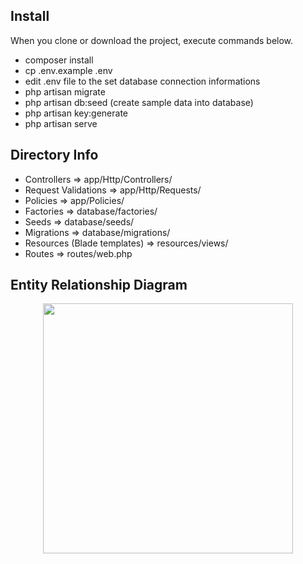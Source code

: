 ## Install

When you clone or download the project, execute commands below.

- composer install
- cp .env.example .env
- edit .env file to the set database connection informations
- php artisan migrate
- php artisan db:seed (create sample data into database)
- php artisan key:generate
- php artisan serve

## Directory Info

- Controllers => app/Http/Controllers/
- Request Validations => app/Http/Requests/
- Policies => app/Policies/
- Factories => database/factories/
- Seeds => database/seeds/
- Migrations => database/migrations/
- Resources (Blade templates) => resources/views/
- Routes => routes/web.php

## Entity Relationship Diagram
<p align="center">
<a href="https://i.hizliresim.com/00OV3B.png" target="_blank">
<img src="https://i.hizliresim.com/00OV3B.png" width="400">
</a>
</p>
